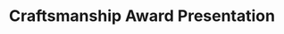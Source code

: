 ---
pid: '57'
_date: '1934'
derivativo_link: https://derivativo-2.library.columbia.edu/iiif/2/ldpd:341247/
dlc_link: https://dlc.library.columbia.edu/catalog/cul:bk3j9kd5cd
format: photographs
iiif_json: https://derivativo-2.library.columbia.edu/iiif/2/ldpd:341247/info.json
name: Rothschild, Albert
native_jpg: https://derivativo-2.library.columbia.edu/iiif/2/ldpd:341247/full/!768,768/0/native.jpg
shelf_location: Box no. Box 185, Folder no. Folder 27 (Events - Awards - Craftsmanship
  Award, 1934), Historical Photograph Collection
subjects: Academic libraries; Award presentations; New York (N.Y.); Butler Library
summary: President Nicholas Murray Butler handing out a Craftsmanship Award in front
  of South Hall (Butler Library), 1934.
title: Craftsmanship Award Presentation
permalink: /photos/57/
layout: photo-page
---